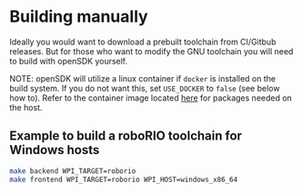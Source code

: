 # Building manually

Ideally you would want to download a prebuilt toolchain from CI/Gitbub releases.
But for those who want to modify the GNU toolchain you will need to build with
openSDK yourself.

NOTE: openSDK will utilize a linux container if `docker` is installed on the
build system. If you do not want this, set `USE_DOCKER` to `false`
(see below how to). Refer to the container image located
[here](https://github.com/wpilibsuite/docker-images/blob/main/opensdk-ubuntu/Dockerfile.22.04)
for packages needed on the host.

## Example to build a roboRIO toolchain for Windows hosts
```sh
make backend WPI_TARGET=roborio
make frontend WPI_TARGET=roborio WPI_HOST=windows_x86_64
```

